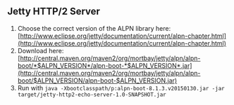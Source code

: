 Jetty HTTP/2 Server
-------------------

1. Choose the correct version of the ALPN library here: [http://www.eclipse.org/jetty/documentation/current/alpn-chapter.html](http://www.eclipse.org/jetty/documentation/current/alpn-chapter.html)
2. Download here: [http://central.maven.org/maven2/org/mortbay/jetty/alpn/alpn-boot/*$ALPN_VERSION*/alpn-boot-*$ALPN_VERSION*.jar](http://central.maven.org/maven2/org/mortbay/jetty/alpn/alpn-boot/$ALPN_VERSION/alpn-boot-$ALPN_VERSION.jar)
3. Run with `java -Xbootclasspath/p:alpn-boot-8.1.3.v20150130.jar -jar target/jetty-http2-echo-server-1.0-SNAPSHOT.jar`


